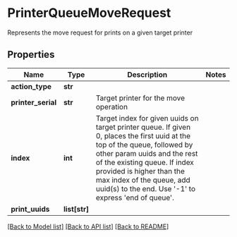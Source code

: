 # PrinterQueueMoveRequest

Represents the move request for prints on a given target printer
## Properties
Name | Type | Description | Notes
------------ | ------------- | ------------- | -------------
**action_type** | **str** |  | 
**printer_serial** | **str** | Target printer for the move operation | 
**index** | **int** | Target index for given uuids on target printer queue. If given 0, places the first uuid at the top of the queue, followed by other param uuids and the rest of the existing queue. If index provided is higher than the max index of the queue, add uuid(s) to the end. Use &#39;-1&#39; to express &#39;end of queue&#39;. | 
**print_uuids** | **list[str]** |  | 

[[Back to Model list]](../README.md#documentation-for-models) [[Back to API list]](../README.md#documentation-for-api-endpoints) [[Back to README]](../README.md)


